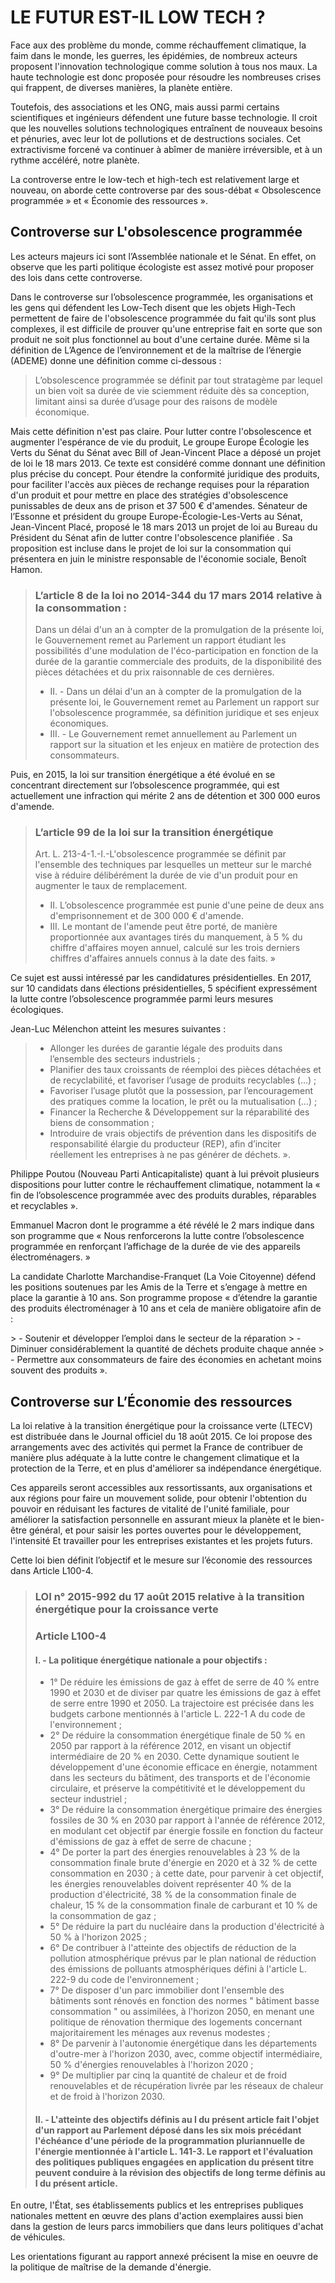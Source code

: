 # LE FUTUR EST-IL LOW TECH ?
<p>Face aux des problème du monde, comme réchauffement climatique, la faim dans le monde, les guerres, les épidémies, de nombreux acteurs proposent l'innovation technologique comme solution à tous nos maux. La haute technologie est donc proposée pour résoudre les nombreuses crises qui frappent, de diverses manières, la planète entière.</p>
<p>Toutefois, des associations et les ONG, mais aussi parmi certains scientifiques et ingénieurs défendent une future basse technologie. Il croit que les nouvelles solutions technologiques entraînent de nouveaux besoins et pénuries, avec leur lot de pollutions et de destructions sociales. Cet extractivisme forcené va continuer à abîmer de manière irréversible, et à un rythme accéléré, notre planète.</p>
<p>La controverse entre le low-tech et high-tech est relativement large et nouveau, on aborde cette controverse par des sous-débat « Obsolescence programmée » et « Économie des ressources ».</p>

## Controverse sur L'obsolescence programmée
<p>Les acteurs majeurs ici sont l’Assemblée nationale et le Sénat. En effet, on observe que les parti politique écologiste est assez motivé pour proposer des lois dans cette controverse.</p>

<p>Dans le controverse sur l’obsolescence programmée, les organisations et les gens qui défendent les Low-Tech disent que les objets High-Tech permettent de faire de l'obsolescence programmée du fait qu'ils sont plus complexes, il est difficile de prouver qu'une entreprise fait en sorte que son produit ne soit plus fonctionnel au bout d'une certaine durée. Même si la définition de L’Agence de l’environnement et de la maîtrise de l’énergie (ADEME) donne une définition comme ci-dessous :</p>

> L’obsolescence programmée se définit par tout stratagème par lequel un bien voit sa durée de vie sciemment réduite dès sa conception, limitant ainsi sa durée d’usage pour des raisons de modèle économique.

<p>Mais cette définition n'est pas claire. Pour lutter contre l'obsolescence et augmenter l'espérance de vie du produit, Le groupe Europe Écologie les Verts du Sénat du Sénat avec Bill of Jean-Vincent Place a déposé un projet de loi le 18 mars 2013. Ce texte est considéré comme donnant une définition plus précise du concept. Pour étendre la conformité juridique des produits, pour faciliter l'accès aux pièces de rechange requises pour la réparation d'un produit et pour mettre en place des stratégies d'obsolescence punissables de deux ans de prison et 37 500 € d'amendes. Sénateur de l’Essonne et président du groupe Europe-Écologie-Les-Verts au Sénat, Jean-Vincent Placé, proposé le 18 mars 2013 un projet de loi au Bureau du Président du Sénat afin de lutter contre l'obsolescence planifiée . Sa proposition est incluse dans le projet de loi sur la consommation qui présentera en juin le ministre responsable de l'économie sociale, Benoît Hamon.</p>

> ### L’article 8 de la loi no 2014-344 du 17 mars 2014 relative à la consommation :
> Dans un délai d'un an à compter de la promulgation de la présente loi, le Gouvernement remet au Parlement un rapport étudiant les possibilités d'une modulation de l'éco-participation en fonction de la durée de la garantie commerciale des produits, de la disponibilité des pièces détachées et du prix raisonnable de ces dernières.
> - II. - Dans un délai d'un an à compter de la promulgation de la présente loi, le Gouvernement remet au Parlement un rapport sur l'obsolescence programmée, sa définition juridique et ses enjeux économiques.
> - III. - Le Gouvernement remet annuellement au Parlement un rapport sur la situation et les enjeux en matière de protection des consommateurs.

<p>Puis, en 2015, la loi sur transition énergétique a été évolué en se concentrant directement sur l’obsolescence programmée, qui est actuellement une infraction qui mérite 2 ans de détention et 300 000 euros d'amende.</p>

> ### L’article 99 de la loi sur la transition énergétique 
> Art. L. 213-4-1.-I.-L'obsolescence programmée se définit par l'ensemble des techniques par lesquelles un metteur sur le marché vise à réduire délibérément la durée de vie d'un produit pour en augmenter le taux de remplacement. 
> - II. L’obsolescence programmée est punie d'une peine de deux ans d'emprisonnement et de 300 000 € d'amende. 
> - III. Le montant de l'amende peut être porté, de manière proportionnée aux avantages tirés du manquement, à 5 % du chiffre d'affaires moyen annuel, calculé sur les trois derniers chiffres d'affaires annuels connus à la date des faits. »

<p>Ce sujet est aussi intéressé par les candidatures présidentielles.  En 2017, sur 10 candidats dans élections présidentielles, 5 spécifient expressément la lutte contre l’obsolescence programmée parmi leurs mesures écologiques. </p>
<p>Jean-Luc Mélenchon atteint les mesures suivantes : </p>

>  - Allonger les durées de garantie légale des produits dans l’ensemble des secteurs industriels ; 
>  - Planifier des taux croissants de réemploi des pièces détachées et de recyclabilité, et favoriser l’usage de produits recyclables (…) ; 
>  - Favoriser l’usage plutôt que la possession, par l’encouragement des pratiques comme la location, le prêt ou la mutualisation (…) ; 
>  - Financer la Recherche & Développement sur la réparabilité des biens de consommation ; 
>  - Introduire de vrais objectifs de prévention dans les dispositifs de responsabilité élargie du producteur (REP), afin d’inciter réellement les entreprises à ne pas générer de déchets. ». 

<p>Philippe Poutou (Nouveau Parti Anticapitaliste) quant à lui prévoit plusieurs dispositions pour lutter contre le réchauffement climatique, notamment la « fin de l’obsolescence programmée avec des produits durables, réparables et recyclables ». </p>

<p>Emmanuel Macron dont le programme a été révélé le 2 mars indique dans son programme que « Nous renforcerons la lutte contre l’obsolescence programmée en renforçant l’affichage de la durée de vie des appareils électroménagers. »</p>

<p>La candidate Charlotte Marchandise-Franquet (La Voie Citoyenne) défend les positions soutenues par les Amis de la Terre et s’engage à mettre en place la garantie à 10 ans. Son programme propose « d’étendre la garantie des produits électroménager à 10 ans et cela de manière obligatoire afin de : </p>
> -  Soutenir et développer l’emploi dans le secteur de la réparation 
> -  Diminuer considérablement la quantité de déchets produite chaque année 
> -  Permettre aux consommateurs de faire des économies en achetant moins souvent des produits ».

## Controverse sur L’Économie des ressources
<p> La loi relative à la transition énergétique pour la croissance verte (LTECV) est distribuée dans le Journal officiel du 18 août 2015. Ce loi propose des arrangements avec des activités qui permet la France de contribuer de manière plus adéquate à la lutte contre le changement climatique et la protection de la Terre, et en plus d'améliorer sa indépendance énergétique.</p>

<p>Ces appareils seront accessibles aux ressortissants, aux organisations et aux régions pour faire un mouvement solide, pour obtenir l'obtention du pouvoir en réduisant les factures de vitalité de l'unité familiale, pour améliorer la satisfaction personnelle en assurant mieux la planète et le bien-être général, et pour saisir les portes ouvertes pour le développement, l'intensité Et travailler pour les entreprises existantes et les projets futurs.</p>

<p> Cette loi bien définit l’objectif et le mesure sur l’économie des ressources dans Article L100-4.</p>

> ### LOI n° 2015-992 du 17 août 2015 relative à la transition énergétique pour la croissance verte
> ### Article L100-4
> #### I. - La politique énergétique nationale a pour objectifs :
> - 1° De réduire les émissions de gaz à effet de serre de 40 % entre 1990 et 2030 et de diviser par quatre les émissions de gaz à effet de serre entre 1990 et 2050. La trajectoire est précisée dans les budgets carbone mentionnés à l'article L. 222-1 A du code de l'environnement ;
> - 2° De réduire la consommation énergétique finale de 50 % en 2050 par rapport à la référence 2012, en visant un objectif intermédiaire de 20 % en 2030. Cette dynamique soutient le développement d'une économie efficace en énergie, notamment dans les secteurs du bâtiment, des transports et de l'économie circulaire, et préserve la compétitivité et le développement du secteur industriel ;
> - 3° De réduire la consommation énergétique primaire des énergies fossiles de 30 % en 2030 par rapport à l'année de référence 2012, en modulant cet objectif par énergie fossile en fonction du facteur d'émissions de gaz à effet de serre de chacune ;
> - 4° De porter la part des énergies renouvelables à 23 % de la consommation finale brute d'énergie en 2020 et à 32 % de cette consommation en 2030 ; à cette date, pour parvenir à cet objectif, les énergies renouvelables doivent représenter 40 % de la production d'électricité, 38 % de la consommation finale de chaleur, 15 % de la consommation finale de carburant et 10 % de la consommation de gaz ;
> - 5° De réduire la part du nucléaire dans la production d'électricité à 50 % à l'horizon 2025 ;
> - 6° De contribuer à l'atteinte des objectifs de réduction de la pollution atmosphérique prévus par le plan national de réduction des émissions de polluants atmosphériques défini à l'article L. 222-9 du code de l'environnement ;
> - 7° De disposer d'un parc immobilier dont l'ensemble des bâtiments sont rénovés en fonction des normes " bâtiment basse consommation " ou assimilées, à l'horizon 2050, en menant une politique de rénovation thermique des logements concernant majoritairement les ménages aux revenus modestes ;
> - 8° De parvenir à l'autonomie énergétique dans les départements d'outre-mer à l'horizon 2030, avec, comme objectif intermédiaire, 50 % d'énergies renouvelables à l'horizon 2020 ;
> - 9° De multiplier par cinq la quantité de chaleur et de froid renouvelables et de récupération livrée par les réseaux de chaleur et de froid à l'horizon 2030.
> #### II. - L'atteinte des objectifs définis au I du présent article fait l'objet d'un rapport au Parlement déposé dans les six mois précédant l'échéance d'une période de la programmation pluriannuelle de l'énergie mentionnée à l'article L. 141-3. Le rapport et l'évaluation des politiques publiques engagées en application du présent titre peuvent conduire à la révision des objectifs de long terme définis au I du présent article.

<p> En outre, l'État, ses établissements publics et les entreprises publiques nationales mettent en œuvre des plans d'action exemplaires aussi bien dans la gestion de leurs parcs immobiliers que dans leurs politiques d'achat de véhicules.</p>

<p>Les orientations figurant au rapport annexé précisent la mise en oeuvre de la politique de maîtrise de la demande d'énergie.</p>
